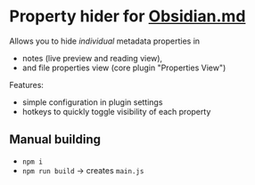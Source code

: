 # Property hider for [Obsidian.md](https://obsidian.md)
Allows you to hide *individual* metadata properties in
- notes (live preview and reading view),
- and file properties view (core plugin "Properties View")

Features:
- simple configuration in plugin settings
- hotkeys to quickly toggle visibility of each property

## Manual building
- `npm i`
- `npm run build` -> creates `main.js`
